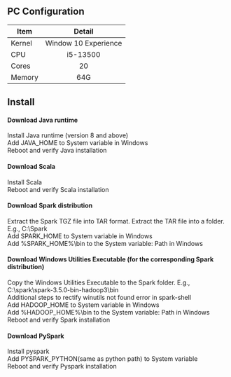 ## PC Configuration
| Item | Detail |
| - | :---: |
| Kernel | Window 10 Experience |
| CPU | i5-13500 |
| Cores | 20 |
| Memory | 64G |

## Install
#### Download Java runtime
Install Java runtime (version 8 and above) <br>
Add JAVA_HOME to System variable in Windows <br>
Reboot and verify Java installation

#### Download Scala
Install Scala <br>
Reboot and verify Scala installation 

#### Download Spark distribution
Extract the Spark TGZ file into TAR format. Extract the TAR file into a folder. E.g., C:\Spark \
Add SPARK_HOME to System variable in Windows \
Add %SPARK_HOME%\bin to the System variable: Path in Windows 

#### Download Windows Utilities Executable (for the corresponding Spark distribution)
Copy the Windows Utilities Executable to the Spark folder. E.g., C:\spark\spark-3.5.0-bin-hadoop3\bin \
Additional steps to rectify winutils not found error in spark-shell \
Add HADOOP_HOME to System variable in Windows \
Add %HADOOP_HOME%\bin to the System variable: Path in Windows \
Reboot and verify Spark installation 

#### Download PySpark
Install pyspark \
Add PYSPARK_PYTHON(same as python path) to System variable \
Reboot and verify Pyspark installation
